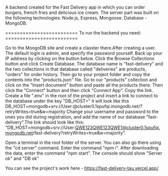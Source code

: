 A backend created for the Fast Delivery app in which you can order burgers, french fries and delicious ice cream.
The server part was built on the following technologies: Node.js, Express, Mongoose. Database - MongoDB.

========================= To run the backend you need: =========================

Go to the MongoDB site and create a classter there.After creating a user. The default login is admin, and specify the password yourself. Back up your IP address by clicking on the button below. Click the Browse Collections button and click Create Database. The database name is "fast-delivery" and the two collections in that database called "deliveries" are products, "orders" for order history. Then go to your project folder and copy the contents into the "products.json" file. Go to our "products" collection and click on the "Insert document" button and paste all the products there. Then click the "Connect" button and then click "Connect App". Copy the link. Create a file ".env" in the root of the project and insert a link to connect to the database under the key "DB_HOST=" it will look like this DB_HOST=mongodb+srv://User:<password>@cluster0.1spufqi.mongodb.net/?retryWrites=true&w=majority Change your username and password to the ones you did during registration, and add the name of our database "fast-delivery".The link should look like this: "DB_HOST=mongodb+srv://User:QWE123QWE123QWE1@cluster0.1spufqi.mongodb.net/fast-delivery?retryWrites=true&w=majority".

Open a terminal in the root folder of the server. You can also go there using the "cd server" command. Enter the command "npm i". After downloading the data, enter the command "npm start". The console should show "Server ok" and "DB ok"

You can see the project's work here - https://fast-delivery-tau.vercel.app/
